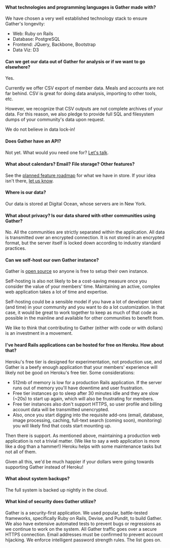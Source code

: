 #### What technologies and programming languages is Gather made with?

We have chosen a very well established technology stack to ensure Gather's longevity:

* Web: Ruby on Rails
* Database: PostgreSQL
* Frontend: JQuery, Backbone, Bootstrap
* Data Viz: D3

#### Can we get our data out of Gather for analysis or if we want to go elsewhere?

Yes.

Currently we offer CSV export of member data. Meals and accounts are not far behind. CSV is great for doing data analysis, importing to other tools, etc.

However, we recognize that CSV outputs are not complete archives of your data. For this reason, we also pledge to provide full SQL and filesystem dumps of your community's data upon request.

We do not believe in data lock-in!

#### Does Gather have an API?

Not yet. What would you need one for? [Let's talk](/contact).

#### What about calendars? Email? File storage? Other features?

See the [planned feature roadmap](/roadmap) for what we have in store. If your idea isn't there, [let us know](/contact).

#### Where is our data?

Our data is stored at Digital Ocean, whose servers are in New York.

#### What about privacy? Is our data shared with other communities using Gather?

No. All the communities are strictly separated within the application. All data is transmitted over an encrypted connection. It is not stored in an encrypted format, but the server itself is locked down according to industry standard practices.

#### Can we self-host our own Gather instance?

Gather is [open source](https://github.com/gather-community/gather) so anyone is free to setup their own instance.

Self-hosting is also not likely to be a cost-saving measure once you consider the value of your members' time. Maintaining an active, complex web application takes a lot of time and expertise.

Self-hosting could be a sensible model if you have a lot of developer talent (and time) in your community and you want to do a lot customization. In that case, it would be great to work together to keep as much of that code as possible in the mainline and available for other communities to benefit from.

We like to think that contributing to Gather (either with code or with dollars) is an investment in a movement.

#### I've heard Rails applications can be hosted for free on Heroku. How about that?

Heroku's free tier is designed for experimentation, not production use, and Gather is a beefy enough application that your members' experience will likely not be good on Heroku's free tier. Some considerations:

* 512mb of memory is low for a production Rails application. If the server runs out of memory you'll have downtime and user frustration.
* Free tier instances go to sleep after 30 minutes idle and they are slow (~20s) to start up again, which will also be frustrating for members.
* Free tier instances also don't support HTTPS, so user profile and billing account data will be transmitted unencrypted.
* Also, once you start digging into the requisite add-ons (email, database, image processing, caching, full-text search (coming soon), monitoring) you will likely find that costs start mounting up.

Then there is support. As mentioned above, maintaining a production web application is not a trivial matter. (We like to say a web application is more like a dog than a hammer!) Heroku helps with some maintenance tasks but not all of them.

Given all this, we'd be much happier if your dollars were going towards supporting Gather instead of Heroku!

#### What about system backups?

The full system is backed up nightly in the cloud.

#### What kind of security does Gather utilize?

Gather is a security-first application. We used popular, battle-tested frameworks, specifically Ruby on Rails, Devise, and Pundit, to build Gather. We also have extensive automated tests to prevent bugs or regressions as we continue to work on the system. All Gather traffic goes over a secure HTTPS connection. Email addresses must be confirmed to prevent account hijacking. We enforce intelligent password strength rules. The list goes on.

